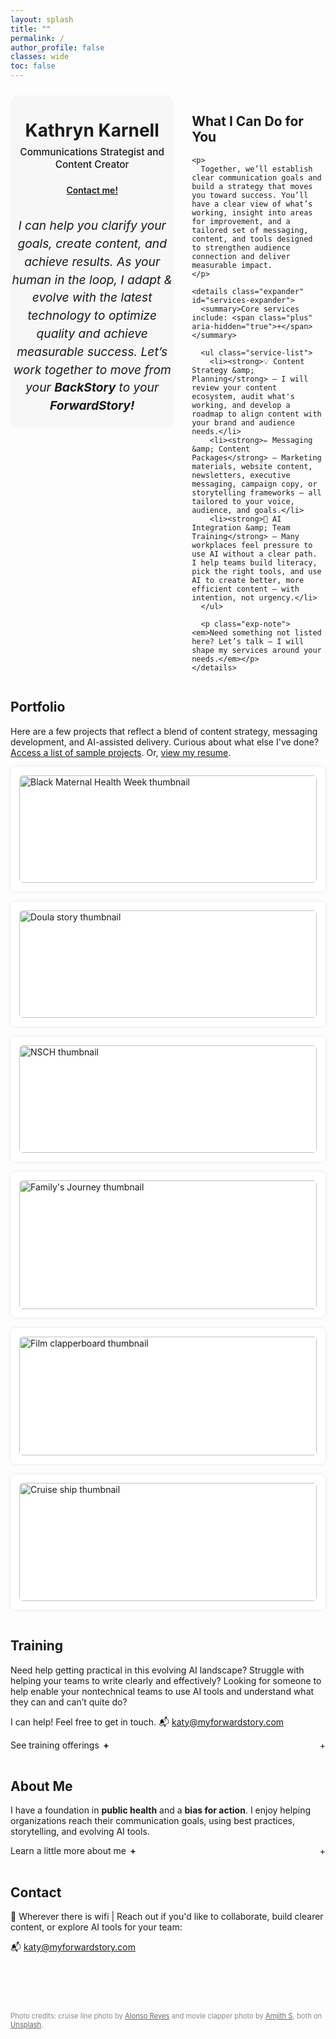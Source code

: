 ```yaml
---
layout: splash
title: ""
permalink: /
author_profile: false
classes: wide
toc: false
---
```

<style>
/* ============ Universal expander behavior (Services, About, Training) ============ */
.expander summary {
  display: flex;                 /* lets us push the right icon to the edge */
  align-items: center;
  gap: .4rem;
  cursor: pointer;
  list-style: none;
  width: 100%;                   /* ensure the right icon has space to align right */
}
.expander summary::-webkit-details-marker { display: none; }

/* Right-aligned icon for ALL expanders */
.expander summary::after { content: "+"; margin-left: auto; }
.expander[open] summary::after { content: "–"; }

/* (If you still have inline left "+" spans in About/Training, this just bolds them) */
.expander .plus { font-weight: 700; }

/* ============ Services spacing ============ */
#services .service-list {
  margin: 1rem 0 1rem 1.5rem;    /* space above & below list */
  padding-left: .5rem;
  font-size: .95rem;
  line-height: 1.55;
}
#services .service-list li + li { margin-top: .75rem; }
#services .exp-note { margin-top: 1rem; }

/* ============ Training spacing ============ */
#training .training-list {
  margin: 1rem 0 0 1.5rem;       /* space above list */
  padding-left: .5rem;
  font-size: .95rem;
  line-height: 1.55;
}
#training .training-list li { margin-bottom: .75rem; }

/* ============ About (optional tiny top margin when open) ============ */
#about #about-expander[open] { margin-top: .5rem; }

/* ===== Featured Work (flex-friendly, no grid required) ===== */
/* Make the row spacing consistent (your container uses flex + wrap) */
#portfolio .card-grid {
  gap: 1rem !important;                 /* rely on gap, not space-between */
  justify-content: flex-start !important;
}

/* Tablet: 2 cards per row (override inline flex: 1 1 calc(33% - 1em)) */
@media (max-width: 1024px) {
  #portfolio .card {
    flex: 1 1 calc(50% - 1rem) !important;  /* two columns */
  }
}

/* Mobile: 1 card per row */
@media (max-width: 640px) {
  #portfolio .card {
    flex: 1 1 100% !important;              /* single column */
  }
  #portfolio .card-grid {
    gap: 0.875rem !important;               /* a touch tighter on phones */
  }
}
/* Page-local photo credits (homepage only) */
.photo-credits {
  font-size: 0.8em;
  color: #888;
  text-align: left;
  margin: 2rem auto 0;
  padding-top: 1rem;
  max-width: 60rem; /* keeps it aligned with main content */
}
.photo-credits a { color: #666; text-decoration: underline; }
.photo-credits a:hover { color: #333; }

  /* ===== Two-column layout for Hero + Services only ===== */
.two-col-hero {
  display: grid;
  grid-template-columns: 1.1fr 0.9fr;          /* slight emphasis on the Hero column */
  gap: clamp(1rem, 3vw, 2rem);
  align-items: start;
  margin-block: 1.5rem;                        /* breathing room above/below */
}

/* Tidy native spacing so these two sit nicely together */
.two-col-hero .hero { margin: 0; padding: 0; }
.two-col-hero #services { margin: 0; }
.two-col-hero details.expander { width: 100%; }

/* Make the hero button look good even if it wraps */
.two-col-hero .hero a.btn { display: inline-block; margin-top: .75rem; }

/* Collapse to one column on smaller screens */
@media (max-width: 900px) {
  .two-col-hero { grid-template-columns: 1fr; }
}
  
/* Align hero tagline with Services heading */
.two-col-hero .hero p:first-of-type {
  font-size: 1.0em;          /* keep your current size */
  font-weight: 600;          /* make it heading-like */
  margin: 0.5rem 0 0.75rem;  /* push it down slightly to align */
  padding-bottom: 0.25rem;   /* space above the line */
  
}
/* Hero subtitle styling */
.hero-subtitle {
  font-size: 1.1em;                /* smaller font */
  font-weight: 500;
  margin: 0.5rem 0 0.5rem;         /* less space below subtitle */
  padding-bottom: 0.25rem;
  line-height: 1.3;
}

/* Reduce space above the button so it's closer to the subtitle */
.two-col-hero .hero a.btn {
  display: inline-block;
  margin-top: 0.5rem;             /* was .75rem */
}
/* Soft grey card-style wrapper for Hero column */
.hero-highlight {
  background-color: #f7f7f7;
  padding: 2rem 1.5rem 2rem clamp(0.5rem, 1.2vw, 0.9rem);
  border-radius: 15px;
  box-shadow: 0 2px 5px rgba(0, 0, 0, 0.03);
  max-width: 100%;
}

/* Optional: tighten the line spacing in the Hero card for a compact look */
.hero-highlight p {
  line-height: 1.5;
  margin-top: 0.75rem;
  font-size: 1.2rem;
  margin-top: 0.75rem;
}
  

</style>

<!-- Hero + Services in a 2-column layout -->
<div class="two-col-hero">

 <!-- Hero Section with Soft Grey Background -->
<header class="hero hero-highlight">
  <h1 style="margin-bottom: 0;">Kathryn Karnell</h1>
  <h2 class="hero-subtitle">Communications Strategist and Content Creator</h2>

  <a href="mailto:katy@myforwardstory.com" class="btn btn--primary" style="margin-bottom: 1rem;">Contact me!</a>

  <p><em>
    I can help you clarify your goals, create content, and achieve results.
    As your human in the loop, I adapt & evolve with the latest technology to optimize quality and achieve measurable success.
    Let’s work together to move from your <strong>BackStory</strong> to your <strong>ForwardStory!</strong>
  </em></p>
</header>


  <!-- Services -->
  <section id="services">
    <h2>What I Can Do for You</h2>

    <p>
      Together, we’ll establish clear communication goals and build a strategy that moves you toward success. You’ll have a clear view of what’s working, insight into areas for improvement, and a tailored set of messaging, content, and tools designed to strengthen audience connection and deliver measurable impact.
    </p>

    <details class="expander" id="services-expander">
      <summary>Core services include: <span class="plus" aria-hidden="true">+</span></summary>

      <ul class="service-list">
        <li><strong>💡 Content Strategy &amp; Planning</strong> — I will review your content ecosystem, audit what's working, and develop a roadmap to align content with your brand and audience needs.</li>
        <li><strong>✏️ Messaging &amp; Content Packages</strong> — Marketing materials, website content, newsletters, executive messaging, campaign copy, or storytelling frameworks — all tailored to your voice, audience, and goals.</li>
        <li><strong>🤖 AI Integration &amp; Team Training</strong> — Many workplaces feel pressure to use AI without a clear path. I help teams build literacy, pick the right tools, and use AI to create better, more efficient content — with intention, not urgency.</li>
      </ul>

      <p class="exp-note"><em>Need something not listed here? Let’s talk – I will shape my services around your needs.</em></p>
    </details>
  </section>

</div><!-- /.two-col-hero -->


<!-- Featured Work -->
<section id="portfolio">
<h2>Portfolio</h2>
<p>Here are a few projects that reflect a blend of content strategy, messaging development, and AI-assisted delivery. Curious about what else I've done? <a href="/work/">Access a list of sample projects</a>. Or, <a href="/assets/ForwardStoryResumeAug2025.pdf">view my resume</a>.

<div class="card-grid" style="display: flex; flex-wrap: wrap; justify-content: space-between; gap: 1.5em;">

  <!-- Card 1 -->
  <div class="card" style="flex: 1 1 calc(33% - 1em); box-shadow: 0 0 5px rgba(0,0,0,0.1); border-radius: 8px; overflow: hidden; background: #fff; padding: 1em;">
    <img src="/assets/images/be-inspired-facebook.jpg" alt="Black Maternal Health Week thumbnail" style="width: 100%; border-radius: 6px;">
    <h4>Black Maternal Health Week - Integrated Campaign</h4>
    <p>Pioneered and executed a multi-channel campaign, integrating social, video, and written stories, boosting digital engagement and strengthening partner relationships.</p>
    <p><a href="/work/bmhw-campaign/">Learn more</a></p>
  </div>

  <!-- Card 2 -->
  <div class="card" style="flex: 1 1 calc(33% - 1em); box-shadow: 0 0 5px rgba(0,0,0,0.1); border-radius: 8px; overflow: hidden; background: #fff; padding: 1em;">
    <img src="/assets/images/Destiny600X315.jpg" alt="Doula story thumbnail" style="width: 100%; border-radius: 6px;">
    <h4><em>This is Destiny</em> – The Power of Doula Care for Better Health</h4>
    <p>Doula Kianna's support helped mom Regina advocate for her needs, foster positive relationships with her medical teams, and achieve improved physical and mental health.</p>
    <p><a href="./assets/ThisIsDestiny.pdf">Read the story</a></p>
  </div>

  <!-- Card 3 -->
  <div class="card" style="flex: 1 1 calc(33% - 1em); box-shadow: 0 0 5px rgba(0,0,0,0.1); border-radius: 8px; overflow: hidden; background: #fff; padding: 1em;">
    <img src="/assets/images/NSCH1200X630.jpg" alt="NSCH thumbnail" style="width: 100%; border-radius: 6px;">
    <h4>National Survey of Children's Health - Branding Video</h4>
    <p>Designed this video to raise awareness of this survey, strengthen public trust in the agency behind it, and encourage participation from parents and caregivers.</p>
    <p><a href="https://youtu.be/U0an1xbKXkA">Watch video</a></p>
  </div>

  <!-- Card 4 -->
  <div class="card" style="flex: 1 1 calc(33% - 1em); box-shadow: 0 0 5px rgba(0,0,0,0.1); border-radius: 8px; overflow: hidden; background: #fff; padding: 1em;">
    <img src="/assets/images/F2F1200X630.jpg" alt="Family's Journey thumbnail" style="width: 100%; border-radius: 6px;">
    <h4><em>A Family’s Journey</em> – Systems Change Storytelling</h4>
    <p>Follow Ben's family experience navigating complex medical, educational, and social challenges, and the critical support they received from their "F2F" center. I wrote this narrative for Congressional decision-makers and for support centers to tell their story.</p>
    <p><a href="./assets/f2f-ben-family-journey.pdf">Read the story</a></p>
  </div>

  <!-- Card 5 -->
  <div class="card" style="flex: 1 1 calc(33% - 1em); box-shadow: 0 0 5px rgba(0,0,0,0.1); border-radius: 8px; overflow: hidden; background: #fff; padding: 1em;">
    <img src="/assets/images/Clapperboard1200X630.jpg" alt="Film clapperboard thumbnail" style="width: 100%; border-radius: 6px;">
    <h4>Evacuation Plan – Film Set / Same‑Day Delivery</h4>
    <p>This comprehensive evacuation plan - for a high-profile production filming on location - is tailored to the specific geography and personnel needs of 500 crew and extras. I used AI tools to cut concept-to-delivery time by an estimated 70%, enabling same-day turnaround.</p>
    <p><em>Details available upon request.</em></p>
  </div>

  <!-- Card 6 -->
  <div class="card" style="flex: 1 1 calc(33% - 1em); box-shadow: 0 0 5px rgba(0,0,0,0.1); border-radius: 8px; overflow: hidden; background: #fff; padding: 1em;">
    <img src="/assets/images/Cruiseship1200X630.jpg" alt="Cruise ship thumbnail" style="width: 100%; border-radius: 6px;">
    <h4>Marketing Package – Alaska Tourism Pitch / Cruise Outreach</h4>
    <p>This marketing package (proposal, cover letter, press release) is for a small recreation and entertainment business in Alaska. They successfully secured cruise rep engagement. Used AI tools for research, drafting, and image generation under a tight deadline.</p>
    <p><em>Details available upon request.</em></p>
  </div>


<!-- Training -->
<section id="training">
  <h2>Training</h2>

  <p>Need help getting practical in this evolving AI landscape? Struggle with helping your teams to write clearly and effectively? Looking for someone to help enable your nontechnical teams to use AI tools and understand what they can and can’t quite do?</p>

  <p>I can help! Feel free to get in touch. 📬 <a href="mailto:katy@myforwardstory.com">katy@myforwardstory.com</a></p>

  <details class="expander" id="training-expander">
    <summary>See training offerings <span class="plus" aria-hidden="true">+</span></summary>

    <ul class="training-list">
      <li>
        <strong>✏️ Write It Clearly: Training for Teams (with AI-Enhanced Support)</strong> — Helps teams write clearly and confidently — with or without AI tools. You’ll learn how to turn complex ideas into accessible, actionable content, and how to use GenAI to support your process, not replace it.
      </li>
      <li>
        <strong>📚 Storytelling: Craft Messages That Stick, Scale, and Inspire</strong> — Helps teams and individuals bring their mission, products, or services to life with compelling, structured stories. You’ll learn how to connect messaging to audience needs, organize your ideas for clarity and flow, and use GenAI to prototype content quickly — without losing your voice. Whether you're building a brand, launching a campaign, or briefing leadership, the right story drives understanding and engagement.
      </li>
      <li>
        <strong>🤖 AI-Literacy for Nontechnical Teams: Be the Human in the Loop</strong> — Plain-language overview of generative AI, what it’s good at (and not), and how to use it thoughtfully in daily work. You’ll walk away with a practical, no-hype understanding of where these tools fit in your work.
      </li>
    </ul>
  </details>
</section>

<!-- About -->
<section id="about">
  <h2>About Me</h2>

  <p>I have a foundation in <strong>public health</strong> and a <strong>bias for action</strong>. I enjoy helping organizations reach their communication goals, using best practices, storytelling, and evolving AI tools.</p>

  <details class="expander" id="about-expander">
    <summary>Learn a little more about me <span class="plus" aria-hidden="true">+</span></summary>
  <p>Across 3 continents and 6 countries, I’ve served clients and teams across the government, academic, private, and global health sectors—including CDC, Deloitte, USAID, Peace Corps, University of Washington, and Johns Hopkins—by translating complex ideas into clear, human-centered narratives. My approach is grounded in integrity, creativity, and service to people.</p>

    <p>I have helped teams define their core messages, write for multiple audiences, and manage the content needed for newsletters, websites, speaking engagements, and campaigns. I’ve also led training sessions and supported teams as they adapt to organizational needs or new tools — like AI — to improve their workflows and outcomes.</p>

    <p>I don’t overpromise. I help you figure out what’s essential, what’s working, and what needs to change — then I help you do something about it.</p>

    <p><strong>My motto:</strong> <em>Practice makes progress.</em></p>

    <p><strong>Core Values and Strengths:</strong></p>
    <ul class="about-list">
      <li>Adaptability</li>
      <li>Commitment</li>
      <li>Relationships</li>
      <li>Integrity</li>
      <li>Courage</li>
    </ul>
  </details>
</section>

<!-- Contact -->
<section id="contact">
<h2>Contact</h2>
<p>📍 Wherever there is wifi | Reach out if you'd like to collaborate, build clearer content, or explore AI tools for your team:</p>  
<p>📬 <a href="mailto:katy@myforwardstory.com">katy@myforwardstory.com</a></p>
</section>

<footer class="photo-credits" aria-label="Photo credits">
  <p> Photo credits: cruise line photo by <a href="https://unsplash.com/@alonsoreyes?utm_content=creditCopyText&utm_medium=referral&utm_source=unsplash" target="_blank" rel="noopener">Alonso Reyes</a> and movie clapper photo by <a href="https://unsplash.com/@amjiths?utm_content=credit" target="_blank" rel="noopener">Amjith S</a>, both on <a href="https://unsplash.com/photos/a-person-holding-a-clapstick-in-their-hand-6ZUiox8TqtY" target="_blank" rel="noopener">Unsplash</a>.
  </p>
</footer>


